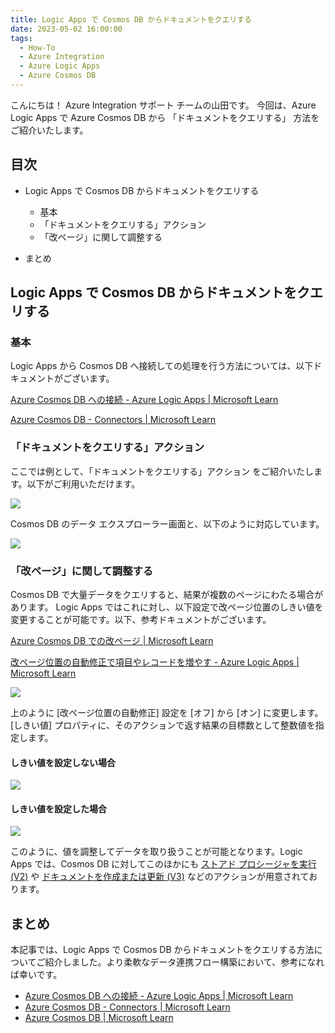 ```yaml
---
title: Logic Apps で Cosmos DB からドキュメントをクエリする
date: 2023-05-02 16:00:00
tags:
  - How-To
  - Azure Integration
  - Azure Logic Apps 
  - Azure Cosmos DB
---
```


こんにちは！ Azure Integration サポート チームの山田です。
今回は、Azure Logic Apps で Azure Cosmos DB から 「ドキュメントをクエリする」 方法をご紹介いたします。

<!-- more -->

## 目次
- Logic Apps で Cosmos DB からドキュメントをクエリする
    - 基本
    - 「ドキュメントをクエリする」アクション
    - 「改ページ」に関して調整する

- まとめ

## Logic Apps で Cosmos DB からドキュメントをクエリする

### 基本

Logic Apps から Cosmos DB へ接続しての処理を行う方法については、以下ドキュメントがございます。

[Azure Cosmos DB への接続 - Azure Logic Apps | Microsoft Learn](https://learn.microsoft.com/ja-jp/azure/connectors/connectors-create-api-cosmos-db?tabs=consumption)

[Azure Cosmos DB - Connectors | Microsoft Learn](https://learn.microsoft.com/ja-jp/connectors/documentdb/)



### 「ドキュメントをクエリする」アクション

ここでは例として、「ドキュメントをクエリする」アクション をご紹介いたします。以下がご利用いただけます。

![](./LogicApps-CosmosDB/LogicApps-CosmosDB_0.png)

Cosmos DB のデータ エクスプローラー画面と、以下のように対応しています。

![](./LogicApps-CosmosDB/LogicApps-CosmosDB_1.png)

### 「改ページ」に関して調整する

Cosmos DB で大量データをクエリすると、結果が複数のページにわたる場合があります。 Logic Apps ではこれに対し、以下設定で改ページ位置のしきい値を変更することが可能です。以下、参考ドキュメントがございます。

[Azure Cosmos DB での改ページ | Microsoft Learn](https://learn.microsoft.com/ja-jp/azure/cosmos-db/nosql/query/pagination)


[改ページ位置の自動修正で項目やレコードを増やす - Azure Logic Apps | Microsoft Learn](https://learn.microsoft.com/ja-jp/azure/logic-apps/logic-apps-exceed-default-page-size-with-pagination#turn-on-pagination)

![](./LogicApps-CosmosDB/LogicApps-CosmosDB_4.png)

上のように [改ページ位置の自動修正] 設定を [オフ] から [オン] に変更します。 [しきい値] プロパティに、そのアクションで返す結果の目標数として整数値を指定します。



#### しきい値を設定しない場合
![](./LogicApps-CosmosDB/LogicApps-CosmosDB_2.png)

#### しきい値を設定した場合
![](./LogicApps-CosmosDB/LogicApps-CosmosDB_3.png)

このように、値を調整してデータを取り扱うことが可能となります。Logic Apps では、Cosmos DB に対してこのほかにも [ストアド プロシージャを実行 (V2)](https://learn.microsoft.com/ja-jp/connectors/documentdb/#%E3%82%B9%E3%83%88%E3%82%A2%E3%83%89-%E3%83%97%E3%83%AD%E3%82%B7%E3%83%BC%E3%82%B8%E3%83%A3%E3%82%92%E5%AE%9F%E8%A1%8C-(v2)) や [ドキュメントを作成または更新 (V3)](https://learn.microsoft.com/ja-jp/connectors/documentdb/#%E3%83%89%E3%82%AD%E3%83%A5%E3%83%A1%E3%83%B3%E3%83%88%E3%82%92%E4%BD%9C%E6%88%90%E3%81%BE%E3%81%9F%E3%81%AF%E6%9B%B4%E6%96%B0-(v3)) などのアクションが用意されております。


## まとめ

本記事では、Logic Apps で Cosmos DB からドキュメントをクエリする方法についてご紹介しました。より柔軟なデータ連携フロー構築において、参考になれば幸いです。

- [Azure Cosmos DB への接続 - Azure Logic Apps | Microsoft Learn](https://learn.microsoft.com/ja-jp/azure/connectors/connectors-create-api-cosmos-db?tabs=consumption)
- [Azure Cosmos DB - Connectors | Microsoft Learn](https://learn.microsoft.com/ja-jp/connectors/documentdb/)
- [Azure Cosmos DB | Microsoft Learn](https://learn.microsoft.com/ja-jp/azure/cosmos-db/introduction)